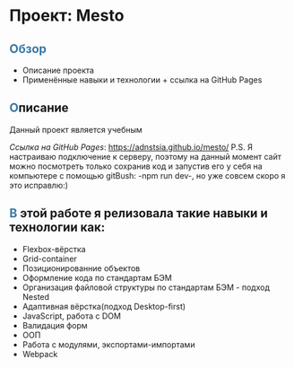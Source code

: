 # Проект: Mesto

## **<span style="color:3a79a6">Обзор</span>**
* Описание проекта
* Применённые навыки и технологии + ссылка на GitHub Pages

## <span style="color:3a79a6">**О**</span>писание

Данный проект является учебным

*Ссылка на GitHub Pages*: https://adnstsia.github.io/mesto/
P.S. Я настраиваю подключение к серверу, поэтому на данный момент сайт можно посмотреть только сохранив код 
и запустив его у себя на компьютере с помощью gitBush: -npm run dev-, но уже совсем скоро я это исправлю:)

## <span style="color:3a79a6">**В**</span> этой работе я релизовала такие навыки и технологии как:
- Flexbox-вёрстка
- Grid-container
- Позиционированние объектов
- Оформление кода по стандартам БЭМ
- Организация файловой структуры по стандартам БЭМ - подход Nested
- Адаптивная вёрстка(подход Desktop-first)
- JavaScript, pабота с DOM
- Валидация форм
- ООП
- Работа с модулями, экспортами-импортами
- Webpack
